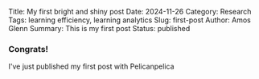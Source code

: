 Title: My first bright and shiny post
Date: 2024-11-26
Category: Research
Tags: learning efficiency, learning analytics
Slug: first-post
Author: Amos Glenn
Summary: This is my first post
Status: published

### Congrats!
I've just published my first post with Pelicanpelica
